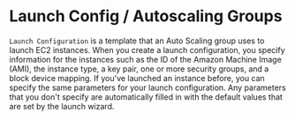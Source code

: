 # Launch Config / Autoscaling Groups

`Launch Configuration` is a template that an Auto Scaling group uses to launch EC2 instances. When you create a launch configuration, you specify information for the instances such as the ID of the Amazon Machine Image (AMI), the instance type, a key pair, one or more security groups, and a block device mapping. If you've launched an instance before, you can specify the same parameters for your launch configuration. Any parameters that you don't specify are automatically filled in with the default values that are set by the launch wizard.
